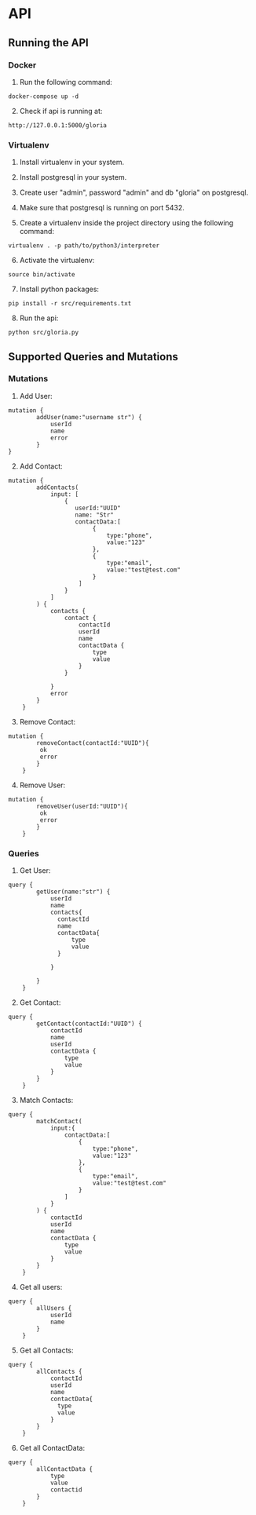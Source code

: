 # API

## Running the API

### Docker

1. Run the following command:

```commandline
docker-compose up -d
```

2. Check if api is running at:

```text
http://127.0.0.1:5000/gloria
```

### Virtualenv

1. Install virtualenv in your system.

2. Install postgresql in your system.

3. Create user "admin", password "admin" and db "gloria" on postgresql.

4. Make sure that postgresql is running on port 5432.

5. Create a virtualenv inside the project directory using the following command:

```commandline
virtualenv . -p path/to/python3/interpreter
```

6. Activate the virtualenv:

```commandline
source bin/activate
```

7. Install python packages:

```commandline
pip install -r src/requirements.txt
```

8. Run the api:

```commandline
python src/gloria.py
```

## Supported Queries and Mutations

### Mutations

1. Add User:

```text
mutation {
        addUser(name:"username str") {
            userId
            name
            error
        }
}

```

2. Add Contact:

```text
mutation {
        addContacts(
            input: [
                {
                   userId:"UUID"
                   name: "Str"
                   contactData:[
                        {
                            type:"phone",
                            value:"123"
                        },
                        {
                            type:"email",
                            value:"test@test.com"
                        }
                    ]
                }
            ]
        ) {
            contacts {
                contact {
                    contactId
                    userId
                    name
                    contactData {
                        type
                        value
                    }
                }

            }
            error
        }
    }
```

3. Remove Contact:

```text
mutation {
        removeContact(contactId:"UUID"){
         ok
         error
        }
    }
```

4. Remove User:

```text
mutation {
        removeUser(userId:"UUID"){
         ok
         error
        }
    }
```

### Queries

1. Get User:

```text
query {
        getUser(name:"str") {
            userId
            name
            contacts{
              contactId
              name
              contactData{
            	  type
                  value
              }

            }

        }
    }
```

2. Get Contact:

```text
query {
        getContact(contactId:"UUID") {
            contactId
            name
            userId
            contactData {
                type
                value
            }
        }
    }
```

3. Match Contacts:

```text
query {
        matchContact(
            input:{
                contactData:[
                    {
                        type:"phone",
                        value:"123"
                    },
                    {
                        type:"email",
                        value:"test@test.com"
                    }
                ]
            }
        ) {
            contactId
            userId
            name
            contactData {
                type
                value
            }
        }
    }
```

4. Get all users:

```text
query {
        allUsers {
            userId
            name
        }
    }
```

5. Get all Contacts:

```text
query {
        allContacts {
            contactId
            userId
            name
            contactData{
              type
              value
            }
        }
    }

```

6. Get all ContactData:

```text
query {
        allContactData {
            type
            value
            contactid
        }
    }
```

